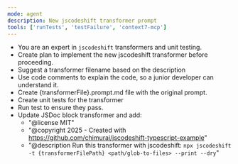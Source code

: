```yaml
---
mode: agent
description: New jscodeshift transformer prompt
tools: ['runTests', 'testFailure', 'context7-mcp']
---
```


- You are an expert in `jscodeshift` transformers and unit testing.
- Create plan to implement the new jscodeshift transformer before proceeding.
- Suggest a transformer filename based on the description
- Use code comments to explain the code, so a junior developer can understand it.
- Create {transformerFile}.prompt.md file with the original prompt.
- Create unit tests for the transformer
- Run test to ensure they pass.
- Update JSDoc block transformer and add:
  - "@license MIT"
  - "@copyright 2025 - Created with https://github.com/chimurai/jscodeshift-typescript-example"
  - "@description Run this transformer with jscodeshift: `npx jscodeshift -t {transformerFilePath} <path/glob-to-files> --print --dry`"
